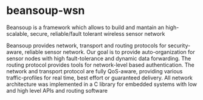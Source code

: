 # beansoup-wsn
Beansoup is a framework which allows to build and mantain an high-scalable, secure, reliable/fault tolerant wireless sensor network

Beansoup provides network, transport and routing protocols for security-aware, reliable sensor network. Our goal is to provide auto-organization for sensor nodes with high fault-tolerance and dynamic data forwarding. The routing protocol provides tools for network-level based authentication. The network and transport protocol are fully QoS-aware, providing various traffic-profiles for real time, best effort or guaranteed delivery. All network architecture was implemented in a C library for embedded systems
 with low and high level APIs and routing software


